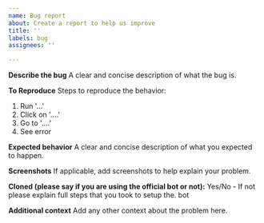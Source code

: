 ```yaml
---
name: Bug report
about: Create a report to help us improve
title: ''
labels: bug
assignees: ''

---
```


**Describe the bug**
A clear and concise description of what the bug is.

**To Reproduce**
Steps to reproduce the behavior:
1. Run '...'
2. Click on '....'
3. Go to '....'
4. See error

**Expected behavior**
A clear and concise description of what you expected to happen.

**Screenshots**
If applicable, add screenshots to help explain your problem.

**Cloned (please say if you are using the official bot or not):**
Yes/No - If not please explain full steps that you took to setup the. bot


**Additional context**
Add any other context about the problem here.
